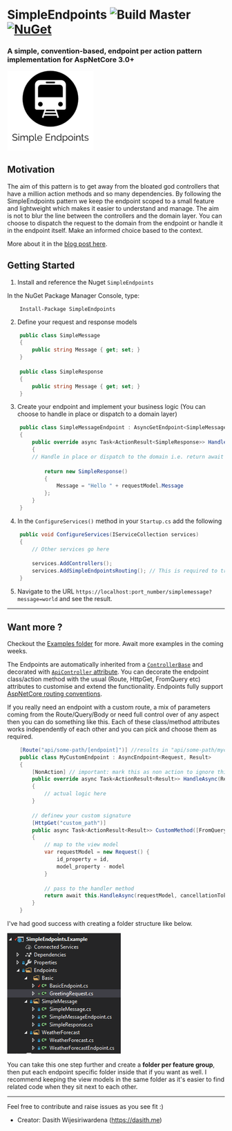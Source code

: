 # SimpleEndpoints ![Build Master](https://github.com/dasiths/SimpleEndpoints/workflows/Build%20Master/badge.svg?branch=master) [![NuGet](https://img.shields.io/nuget/v/SimpleEndpoints.svg)](https://www.nuget.org/packages/SimpleEndpoints)
 
 ### A simple, convention-based, endpoint per action pattern implementation for AspNetCore 3.0+
 
<img src="./assets/logo.png" alt="Logo" width="200"/>

## Motivation

The aim of this pattern is to get away from the bloated god controllers that have a million action methods and so many dependencies. By following the SimpleEndpoints pattern we keep the endpoint scoped to a small feature and lightweight which makes it easier to understand and manage. The aim is not to blur the line between the controllers and the domain layer. You can choose to dispatch the request to the domain from the endpoint or handle it in the endpoint itself. Make an informed choice based to the context.

More about it in the [blog post here](https://dasith.me/2020/03/21/simple-endpoints/).

## Getting Started

1. Install and reference the Nuget `SimpleEndpoints`

In the NuGet Package Manager Console, type:

```
    Install-Package SimpleEndpoints
```

2. Define your request and response models
```C#
    public class SimpleMessage
    {
        public string Message { get; set; }
    }

    public class SimpleResponse
    {
        public string Message { get; set; }
    }
```
3. Create your endpoint and implement your business logic (You can choose to handle in place or dispatch to a domain layer)
```C#
    public class SimpleMessageEndpoint : AsyncGetEndpoint<SimpleMessage, SimpleResponse>
    {
        public override async Task<ActionResult<SimpleResponse>> HandleAsync(SimpleMessage requestModel, CancellationToken cancellationToken = default)
        {	
	    // Handle in place or dispatch to the domain i.e. return await _someDomainService.HandleAsync(requestModel)
	
            return new SimpleResponse()
            {
                Message = "Hello " + requestModel.Message
            };
        }
    }
```
4. In the `ConfigureServices()` method in your `Startup.cs` add the following
```C#
    public void ConfigureServices(IServiceCollection services)
    {
        // Other services go here
		
        services.AddControllers();
        services.AddSimpleEndpointsRouting(); // This is required to translate endpoint names
    }
```

5. Navigate to the URL `https://localhost:port_number/simplemessage?message=world` and see the result.

---

## Want more ?

Checkout the [Examples folder](https://github.com/dasiths/SimpleEndpoints/tree/master/src/SimpleEndpoints.Example) for more. Await more examples in the coming weeks.

The Endpoints are automatically inherited from a [`ControllerBase`](https://docs.microsoft.com/en-us/dotnet/api/microsoft.aspnetcore.mvc.controllerbase?view=aspnetcore-3.1) and decorated with [`ApiController` attribute](https://www.strathweb.com/2018/02/exploring-the-apicontrollerattribute-and-its-features-for-asp-net-core-mvc-2-1/). You can decorate the endpoint class/action method with the usual (Route, HttpGet, FromQuery etc) attributes to customise and extend the functionality. Endpoints fully support [AspNetCore routing conventions](https://docs.microsoft.com/en-us/aspnet/core/mvc/controllers/routing?view=aspnetcore-3.1).

If you really need an endpoint with a custom route, a mix of parameters coming from the Route/Query/Body or need full control over of any aspect then you can do something like this. Each of these class/method attributes works independently of each other and you can pick and choose them as required.

```c#
    [Route("api/some-path/[endpoint]")] //results in "api/some-path/mycustom"
    public class MyCustomEndpoint : AsyncEndpoint<Request, Result>
    {
        [NonAction] // important: mark this as non action to ignore this method when routing
        public override async Task<ActionResult<Result>> HandleAsync(Request request, CancellationToken cancellationToken = default)
        {
            // actual logic here
        }

        // definew your custom signature
        [HttpGet("custom_path")]
        public async Task<ActionResult<Result>> CustomMethod([FromQuery]string id, [FromBody]BodyModel model, CancellationToken cancellationToken)
        {
            // map to the view model
            var requestModel = new Request() {
                id_property = id,
                model_property - model
            }

            // pass to the handler method
            return await this.HandleAsync(requestModel, cancellationToken);
        }
    }
```

I've had good success with creating a folder structure like below.

![Folder Structure](/assets/simple-ednpoints-folderstructure.png)

You can take this one step further and create a **folder per feature group**, then put each endpoint specific folder inside that if you want as well. I recommend keeping the view models in the same folder as it's easier to find related code when they sit next to each other.

---

Feel free to contribute and raise issues as you see fit :)

- Creator: Dasith Wijesiriwardena (https://dasith.me)
